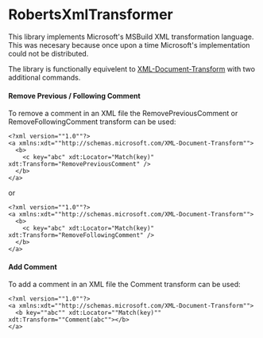 # RobertsXmlTransformer

This library implements Microsoft's MSBuild XML transformation language. 
This was necesary because once upon a time Microsoft's implementation could
not be distributed.

The library is functionally equivelent to 
[XML-Document-Transform](https://docs.microsoft.com/en-us/previous-versions/aspnet/dd465326(v=vs.110))
with two additional commands.

#### Remove Previous / Following Comment

To remove a comment in an XML file the RemovePreviousComment or RemoveFollowingComment transform can be used:

    <?xml version=""1.0""?>
    <a xmlns:xdt=""http://schemas.microsoft.com/XML-Document-Transform"">
      <b>
        <c key="abc" xdt:Locator="Match(key)" xdt:Transform="RemovePreviousComment" />
      </b>
    </a>

or

    <?xml version=""1.0""?>
    <a xmlns:xdt=""http://schemas.microsoft.com/XML-Document-Transform"">
      <b>
        <c key="abc" xdt:Locator="Match(key)" xdt:Transform="RemoveFollowingComment" />
      </b>
    </a>

#### Add Comment

To add a comment in an XML file the Comment transform can be used:

    <?xml version=""1.0""?>
    <a xmlns:xdt=""http://schemas.microsoft.com/XML-Document-Transform"">
      <b key=""abc"" xdt:Locator=""Match(key)"" xdt:Transform=""Comment(abc""></b>
    </a>